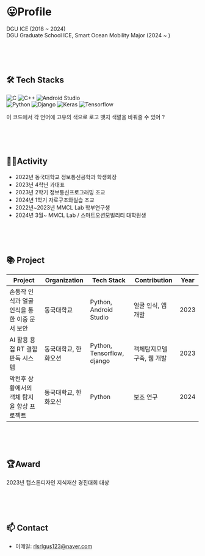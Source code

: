 # 😛Profile

DGU ICE (2018 ~ 2024)<br>
DGU Graduate School ICE, Smart Ocean Mobility Major (2024 ~ )

<br><br><br>

## 🛠 Tech Stacks


![C](https://img.shields.io/badge/C-A8B9CC?style=flat-square&logo=c&logoColor=white)
![C++](https://img.shields.io/badge/C++-00599C?style=flat-square&logo=c%2B%2B&logoColor=white)
![Android Studio](https://img.shields.io/badge/Android_Studio-3DDC84?style=flat-square&logo=android-studio&logoColor=white)<br>
![Python](https://img.shields.io/badge/Python-3766AB?style=flat-square&logo=Python&logoColor=white)
![Django](https://img.shields.io/badge/Django-092E20?style=flat-square&logo=Django&logoColor=white)
![Keras](https://img.shields.io/badge/Keras-D00000?style=flat-square&logo=Keras&logoColor=white)
![Tensorflow](https://img.shields.io/badge/TensorFlow-FF6F00?style=flat-square&logo=TensorFlow&logoColor=white)

이 코드에서 각 언어에 고유의 색으로 로고 뱃지 색깔을 바꿔줄 수 있어 ?


<br><br><br>

## 🏃‍♂️Activity
- 2022년 동국대학교 정보통신공학과 학생회장
- 2023년 4학년 과대표
- 2023년 2학기 정보통신프로그래밍 조교
- 2024년 1학기 자료구조와실습 조교
- 2022년~2023년 MMCL Lab 학부연구생
- 2024년 3월~   MMCL Lab / 스마트오션모빌리티 대학원생

<br><br><br>

## 📚 Project

| Project | Organization | Tech Stack | Contribution | Year |
| --- | --- | --- | --- | --- |
| 손동작 인식과 얼굴 인식을 통한 이중 문서 보안 | 동국대학교 | Python, Android Studio | 얼굴 인식, 앱 개발 | 2023 |
| AI 활용 용접 RT 결함판독 시스템 | 동국대학교, 한화오션 | Python, Tensorflow, django | 객체탐지모델 구축, 웹 개발 | 2023 |
| 악천후 상황에서의 객체 탐지율 향상 프로젝트 | 동국대학교, 한화오션 | Python | 보조 연구 | 2024 |

<br><br><br>

## 🏆Award
2023년 캡스톤디자인 지식재산 경진대회 대상 

<br><br><br>

## 📫 Contact
- 이메일: rlsrlgus123@naver.com
